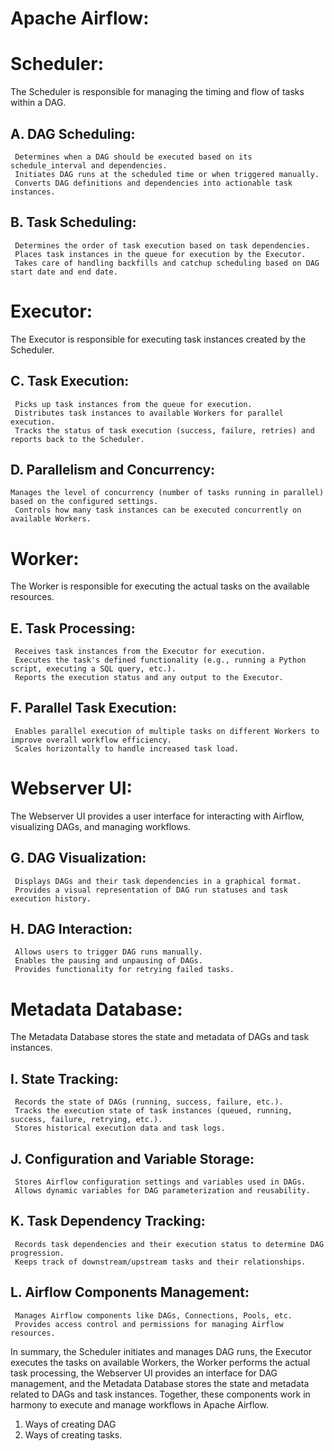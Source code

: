 # Apache Airflow:

# Scheduler:
The Scheduler is responsible for managing the timing and flow of tasks within a DAG.

## A. DAG Scheduling:
     Determines when a DAG should be executed based on its schedule_interval and dependencies.
     Initiates DAG runs at the scheduled time or when triggered manually.
     Converts DAG definitions and dependencies into actionable task instances.

## B. Task Scheduling:
     Determines the order of task execution based on task dependencies.
     Places task instances in the queue for execution by the Executor.
     Takes care of handling backfills and catchup scheduling based on DAG start date and end date.

# Executor:
The Executor is responsible for executing task instances created by the Scheduler.

## C. Task Execution:
     Picks up task instances from the queue for execution.
     Distributes task instances to available Workers for parallel execution.
     Tracks the status of task execution (success, failure, retries) and reports back to the Scheduler.

## D. Parallelism and Concurrency:
    Manages the level of concurrency (number of tasks running in parallel) based on the configured settings.
     Controls how many task instances can be executed concurrently on available Workers.

# Worker:
The Worker is responsible for executing the actual tasks on the available resources.

## E. Task Processing:
     Receives task instances from the Executor for execution.
     Executes the task's defined functionality (e.g., running a Python script, executing a SQL query, etc.).
     Reports the execution status and any output to the Executor.

## F. Parallel Task Execution:
     Enables parallel execution of multiple tasks on different Workers to improve overall workflow efficiency.
     Scales horizontally to handle increased task load.

# Webserver UI:
The Webserver UI provides a user interface for interacting with Airflow, visualizing DAGs, and managing workflows.

## G. DAG Visualization:
     Displays DAGs and their task dependencies in a graphical format.
     Provides a visual representation of DAG run statuses and task execution history.

## H. DAG Interaction:
     Allows users to trigger DAG runs manually.
     Enables the pausing and unpausing of DAGs.
     Provides functionality for retrying failed tasks.

# Metadata Database:
The Metadata Database stores the state and metadata of DAGs and task instances.

## I. State Tracking:
     Records the state of DAGs (running, success, failure, etc.).
     Tracks the execution state of task instances (queued, running, success, failure, retrying, etc.).
     Stores historical execution data and task logs.

## J. Configuration and Variable Storage:
     Stores Airflow configuration settings and variables used in DAGs.
     Allows dynamic variables for DAG parameterization and reusability.

## K. Task Dependency Tracking:
     Records task dependencies and their execution status to determine DAG progression.
     Keeps track of downstream/upstream tasks and their relationships.

## L. Airflow Components Management:
     Manages Airflow components like DAGs, Connections, Pools, etc.
     Provides access control and permissions for managing Airflow resources.

In summary, the Scheduler initiates and manages DAG runs, the Executor executes the tasks on available Workers, the Worker performs the actual task processing, the Webserver UI provides an interface for DAG management, and the Metadata Database stores the state and metadata related to DAGs and task instances. Together, these components work in harmony to execute and manage workflows in Apache Airflow.


1. Ways of creating DAG
2. Ways of creating tasks.
